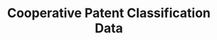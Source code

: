 ---
layout: default
bigquery: https://console.cloud.google.com/bigquery?p=patents-public-data&d=cpc&page=dataset
citation: '“Cooperative Patent Classification” by the EPO and USPTO, for public use. '
contributors: EPO, USPTO
cost: None
description: Cooperative Patent Classification Data contains the scheme and definitions
  of the Cooperative Patent Classification system for classifying patent documents.
  The CPC is the result of a partnership between the EPO and the USPTO in their joint
  effort to develop a common, internationally compatible classification system for
  technical documents, in particular patent publications, which will be used by both
  offices in the patent granting process
documentation: https://www.cooperativepatentclassification.org/cpcSchemeAndDefinitions
last_edit: 04/12/2022, 18:12:53
location: https://www.cooperativepatentclassification.org/index
maintained_by: USPTO, EPO
schema_fields:
- additional_only
- not_allocatable
- ipcConcordant
- parents
- applicationReferences
- limitingReferences
- residualReferences
- dateRevised
- ipc_concordant
- informative_references
- title_part
- informativeReferences
- residual_references
- glossary
- childGroups
- status
- synonyms
- application_references
- sizeCache
- title_full
- limiting_references
- date_revised
- breakdownCode
- titlePart
- child_groups
- breakdown_code
- children
- symbol
- definition
- notAllocatable
- level
- titleFull
shortname: cooperative_patent_classification
tags:
- patents
- science
title: Cooperative Patent Classification Data
uuid: 984374a7-16e9-4b35-9445-458daceb01bf
---